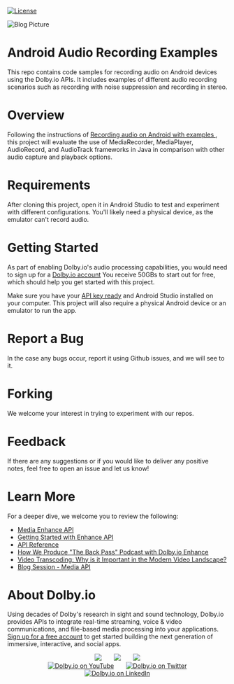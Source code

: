 [![License](https://img.shields.io/github/license/dolbyio-samples/blog-android-audio-recording-examples)](LICENSE)

![Blog Picture](https://dolby.io/wp-content/uploads/2021/09/Recording-Audio-on-Android-with-Examples.jpg)

# Android Audio Recording Examples

This repo contains code samples for recording audio on Android devices using the Dolby.io APIs. It includes examples of different audio recording scenarios such as recording with noise suppression and recording in stereo.

# Overview
Following the instructions of [Recording audio on Android with examples ](https://dolby.io/blog/recording-audio-on-android-with-examples/), this project will evaluate the use of MediaRecorder, MediaPlayer, AudioRecord, and AudioTrack frameworks in Java in comparison with other audio capture and playback options. 

# Requirements 
After cloning this project, open it in Android Studio to test and experiment with different configurations. You'll likely need a physical device, as the emulator can't record audio.

# Getting Started 
As part of enabling Dolby.io's audio processing capabilities, you would need to sign up for a [Dolby.io account](https://dashboard.dolby.io/signup/) You receive 50GBs to start out for free, which should help you get started with this project. 

Make sure you have your [API key ready](https://dolby.io/developers/media-processing/quick-start/analyzing-media#1-get-your-api-key) and Android Studio installed on your computer. This project will also require a physical Android device or an emulator to run the app. 

# Report a Bug 
In the case any bugs occur, report it using Github issues, and we will see to it. 

# Forking
We welcome your interest in trying to experiment with our repos. 

# Feedback 
If there are any suggestions or if you would like to deliver any positive notes, feel free to open an issue and let us know!

# Learn More
For a deeper dive, we welcome you to review the following:
 - [Media Enhance API](https://docs.dolby.io/media-apis/docs/enhance-api-guide)
 - [Getting Started with Enhance API](https://docs.dolby.io/media-apis/docs/quick-start-to-enhancing-media)
 - [API Reference](https://docs.dolby.io/media-apis/reference/media-enhance-post)
 - [How We Produce "The Back Pass" Podcast with Dolby.io Enhance](https://dolby.io/search/?_blog_categories=media&_search=android)
 - [Video Transcoding: Why is it Important in the Modern Video Landscape?](https://dolby.io/blog/video-transcoding/)
 - [Blog Session - Media API](https://dolby.io/search/?_blog_categories=media)

# About Dolby.io

Using decades of Dolby's research in sight and sound technology, Dolby.io provides APIs to integrate real-time streaming, voice & video communications, and file-based media processing into your applications. [Sign up for a free account](https://dashboard.dolby.io/signup/) to get started building the next generation of immersive, interactive, and social apps.

<div align="center">
  <a href="https://dolby.io/" target="_blank"><img src="https://img.shields.io/badge/Dolby.io-0A0A0A?style=for-the-badge&logo=dolby&logoColor=white"/></a>
&nbsp; &nbsp; &nbsp;
  <a href="https://docs.dolby.io/" target="_blank"><img src="https://img.shields.io/badge/Dolby.io-Docs-0A0A0A?style=for-the-badge&logoColor=white"/></a>
&nbsp; &nbsp; &nbsp;
  <a href="https://dolby.io/blog/category/developer/" target="_blank"><img src="https://img.shields.io/badge/Dolby.io-Blog-0A0A0A?style=for-the-badge&logoColor=white"/></a>
</div>

<div align="center">
&nbsp; &nbsp; &nbsp;
  <a href="https://youtube.com/@dolbyio" target="_blank"><img src="https://img.shields.io/badge/YouTube-red?style=flat-square&logo=youtube&logoColor=white" alt="Dolby.io on YouTube"/></a>
&nbsp; &nbsp; &nbsp; 
  <a href="https://twitter.com/dolbyio" target="_blank"><img src="https://img.shields.io/badge/Twitter-blue?style=flat-square&logo=twitter&logoColor=white" alt="Dolby.io on Twitter"/></a>
&nbsp; &nbsp; &nbsp;
  <a href="https://www.linkedin.com/company/dolbyio/" target="_blank"><img src="https://img.shields.io/badge/LinkedIn-0077B5?style=flat-square&logo=linkedin&logoColor=white" alt="Dolby.io on LinkedIn"/></a>
</div>
